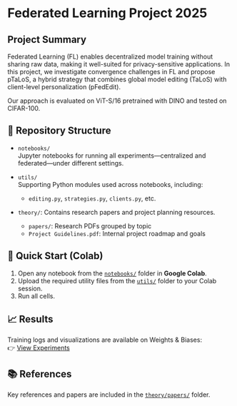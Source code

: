 # Federated Learning Project 2025 

## Project Summary

Federated Learning (FL) enables decentralized model training without sharing raw data, making it well-suited for privacy-sensitive applications. In this project, we investigate convergence challenges in FL and propose pTaLoS, a hybrid strategy that combines global model editing (TaLoS) with client-level personalization (pFedEdit).

Our approach is evaluated on ViT-S/16 pretrained with DINO and tested on CIFAR-100.
## 📁 Repository Structure

- `notebooks/`  
  Jupyter notebooks for running all experiments—centralized and federated—under different settings.

- `utils/`  
  Supporting Python modules used across notebooks, including:
  - `editing.py`, `strategies.py`, `clients.py`, etc.

- `theory/`: Contains research papers and project planning resources.
  - `papers/`: Research PDFs grouped by topic
  - `Project Guidelines.pdf`: Internal project roadmap and goals


## 🚀 Quick Start (Colab)

1. Open any notebook from the [`notebooks/`](./notebooks) folder in **Google Colab**.
2. Upload the required utility files from the [`utils/`](./utils) folder to your Colab session.
3. Run all cells. 

## 📈 Results

Training logs and visualizations are available on Weights & Biases:  
👉 [View Experiments](https://wandb.ai/polito-fl/federated-learning-project/overview)


## 📚 References

Key references and papers are included in the [`theory/papers/`](./theory/papers/) folder.
